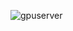 ![gpuserver](https://user-images.githubusercontent.com/51903042/132685215-7cb757fa-b577-4b47-acf8-1429466957d1.gif)
